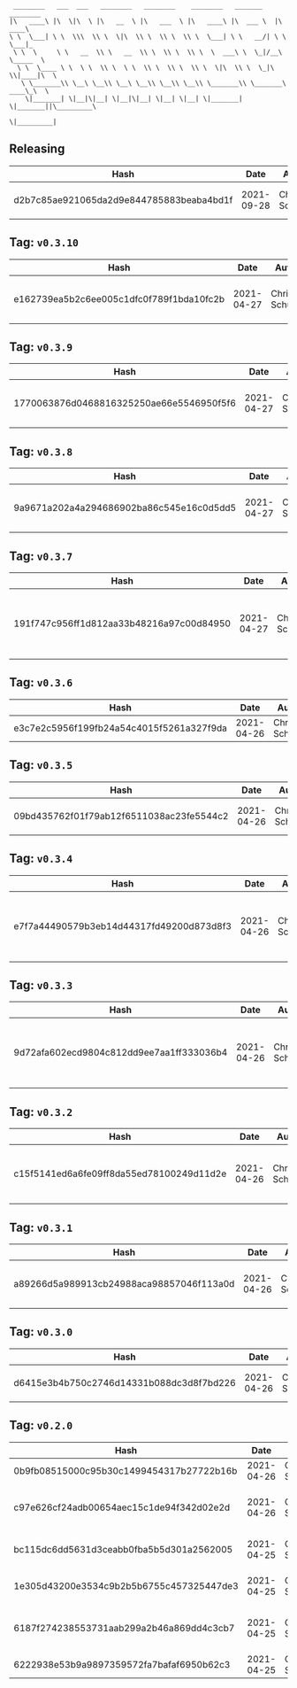 ```
 ________   ___  ___   ________   ________    ________   _______    ________      
|\   ____\ |\  \|\  \ |\   __  \ |\   ___  \ |\   ____\ |\  ___ \  |\   ____\     
\ \  \___| \ \  \\\  \\ \  \|\  \\ \  \\ \  \\ \  \___| \ \   __/| \ \  \___|_    
 \ \  \     \ \   __  \\ \   __  \\ \  \\ \  \\ \  \  ___\ \  \_|/__\ \_____  \   
  \ \  \____ \ \  \ \  \\ \  \ \  \\ \  \\ \  \\ \  \|\  \\ \  \_|\ \\|____|\  \  
   \ \_______\\ \__\ \__\\ \__\ \__\\ \__\\ \__\\ \_______\\ \_______\ ____\_\  \ 
    \|_______| \|__|\|__| \|__|\|__| \|__| \|__| \|_______| \|_______||\_________\
                                                                      \|_________|
```

## Releasing
| Hash | Date | Author | Changes |
|------|------|--------|---------|
| d2b7c85ae921065da2d9e844785883beaba4bd1f | 2021-09-28 | Chris Schubert | Packaging and CI update |


 ## Tag: `v0.3.10`
| Hash | Date | Author | Changes |
|------|------|--------|---------|
| e162739ea5b2c6ee005c1dfc0f789f1bda10fc2b | 2021-04-27 | Chris Schubert | Fixing package cache issue |


 ## Tag: `v0.3.9`
| Hash | Date | Author | Changes |
|------|------|--------|---------|
| 1770063876d0468816325250ae66e5546950f5f6 | 2021-04-27 | Chris Schubert | Updating .gitignore for dist folder |


 ## Tag: `v0.3.8`
| Hash | Date | Author | Changes |
|------|------|--------|---------|
| 9a9671a202a4a294686902ba86c545e16c0d5dd5 | 2021-04-27 | Chris Schubert | Fixing dist metafile inclusion |


 ## Tag: `v0.3.7`
| Hash | Date | Author | Changes |
|------|------|--------|---------|
| 191f747c956ff1d812aa33b48216a97c00d84950 | 2021-04-27 | Chris Schubert | Refactor configuration, fix initialization issues, and update UI |


 ## Tag: `v0.3.6`
| Hash | Date | Author | Changes |
|------|------|--------|---------|
| e3c7e2c5956f199fb24a54c4015f5261a327f9da | 2021-04-26 | Chris Schubert | Fixing UI issues |


 ## Tag: `v0.3.5`
| Hash | Date | Author | Changes |
|------|------|--------|---------|
| 09bd435762f01f79ab12f6511038ac23fe5544c2 | 2021-04-26 | Chris Schubert | Fixing API Key retrieval |


 ## Tag: `v0.3.4`
| Hash | Date | Author | Changes |
|------|------|--------|---------|
| e7f7a44490579b3eb14d44317fd49200d873d8f3 | 2021-04-26 | Chris Schubert | Disable UI when auto-path, fix of path resolution |


 ## Tag: `v0.3.3`
| Hash | Date | Author | Changes |
|------|------|--------|---------|
| 9d72afa602ecd9804c812dd9ee7aa1ff333036b4 | 2021-04-26 | Chris Schubert | Adding version to path resolution for package |


 ## Tag: `v0.3.2`
| Hash | Date | Author | Changes |
|------|------|--------|---------|
| c15f5141ed6a6fe09ff8da55ed78100249d11d2e | 2021-04-26 | Chris Schubert | Changes to support package + development workflow |


 ## Tag: `v0.3.1`
| Hash | Date | Author | Changes |
|------|------|--------|---------|
| a89266d5a989913cb24988aca98857046f113a0d | 2021-04-26 | Chris Schubert | Updating for assembly creation |


 ## Tag: `v0.3.0`
| Hash | Date | Author | Changes |
|------|------|--------|---------|
| d6415e3b4b750c2746d14331b088dc3d8f7bd226 | 2021-04-26 | Chris Schubert | Updating project name |


 ## Tag: `v0.2.0`
| Hash | Date | Author | Changes |
|------|------|--------|---------|
| 0b9fb08515000c95b30c1499454317b27722b16b | 2021-04-26 | Chris Schubert | Removing .envrc |
| c97e626cf24adb00654aec15c1de94f342d02e2d | 2021-04-26 | Chris Schubert | Updating to use WakaTime cli |
| bc115dc6dd5631d3ceabb0fba5b5d301a2562005 | 2021-04-25 | Chris Schubert | Adding banner to README.md |
| 1e305d43200e3534c9b2b5b6755c457325447de3 | 2021-04-25 | Chris Schubert | Wakatime tracking for Unity3D |
| 6187f274238553731aab299a2b46a869dd4c3cb7 | 2021-04-25 | Chris Schubert | Initializing organization repository for project. |
| 6222938e53b9a9897359572fa7bafaf6950b62c3 | 2021-04-25 | Chris Schubert | Added README.md |
